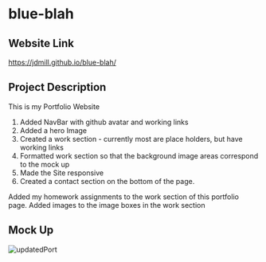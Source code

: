 # blue-blah

## Website Link
https://jdmill.github.io/blue-blah/

## Project Description
This is my Portfolio Website

1. Added NavBar with github avatar and working links
2. Added a hero Image
3. Created a work section - currently most are place holders, but have working links
4. Formatted work section so that the background image areas correspond to the mock up
5. Made the Site responsive
6. Created a contact section on the bottom of the page.


Added my homework assignments to the work section of this portfolio page.
Added images to the image boxes in the work section


## Mock Up


![updatedPort](https://user-images.githubusercontent.com/9371206/163035604-2e6e2b8d-b91a-4dcd-b24e-78dd0cccbc51.png)
